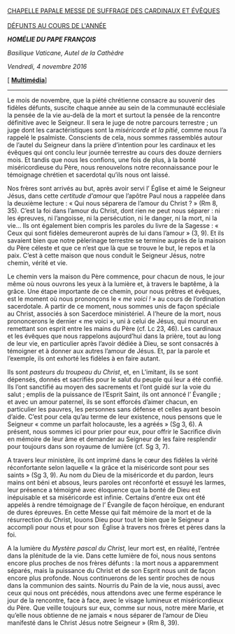 [CHAPELLE PAPALE MESSE DE SUFFRAGE DES CARDINAUX ET ÉVÊQUES\
\
DÉFUNTS AU COURS DE L'ANNÉE](http://www.vatican.va/news_services/liturgy/libretti/2016/20161104-libretto-in-suffragio-card-vesc-defunti.pdf)

***HOMÉLIE DU PAPE FRANÇOIS***

*Basilique Vaticane, Autel de la Cathèdre*

*Vendredi, 4 novembre 2016*

[ **[Multimédia](http://w2.vatican.va/content/francesco/fr/events/event.dir.html/content/vaticanevents/fr/2016/11/4/defunti.html)**]

* * *

Le mois de novembre, que la piété chrétienne consacre au souvenir des fidèles défunts, suscite chaque année au sein de la communauté ecclésiale la pensée de la vie au-delà de la mort et surtout la pensée de la rencontre définitive avec le Seigneur. Il sera le juge de notre parcours terrestre ; un juge dont les caractéristiques sont la *miséricorde et la pitié*, comme nous l’a rappelé le psalmiste. Conscients de cela, nous sommes rassemblés autour de l’autel du Seigneur dans la prière d’intention pour les cardinaux et les évêques qui ont conclu leur journée terrestre au cours des douze derniers mois. Et tandis que nous les confions, une fois de plus, à la bonté miséricordieuse du Père, nous renouvelons notre reconnaissance pour le témoignage chrétien et sacerdotal qu’ils nous ont laissé.

Nos frères sont arrivés au but, après avoir servi l’ Église et aimé le Seigneur Jésus, dans cette *certitude d’amour* que l’apôtre Paul nous a rappelée dans la deuxième lecture : « Qui nous séparera de l’amour du Christ ? » (Rm 8, 35). C’est la foi dans l’amour du Christ, dont rien ne peut nous séparer : ni les épreuves, ni l’angoisse, ni la persécution, ni le danger, ni la mort, ni la vie... Ils ont également bien compris les paroles du livre de la Sagesse : « Ceux qui sont fidèles demeureront auprès de lui dans l’amour » (3, 9). Et ils savaient bien que notre pèlerinage terrestre se termine auprès de la maison du Père céleste et que ce n’est que là que se trouve le but, le repos et la paix. C’est à cette maison que nous conduit le Seigneur Jésus, notre chemin, vérité et vie.

Le chemin vers la maison du Père commence, pour chacun de nous, le jour même où nous ouvrons les yeux à la lumière et, à travers le baptême, à la grâce. Une étape importante de ce chemin, pour nous prêtres et évêques, est le moment où nous prononçons le « *me voici !* » au cours de l’ordination sacerdotale. A partir de ce moment, nous sommes unis de façon spéciale au Christ, associés à son Sacerdoce ministériel. A l’heure de la mort, nous prononcerons le dernier « me voici », uni à celui de Jésus, qui mourut en remettant son esprit entre les mains du Père (cf. Lc 23, 46). Les cardinaux et les évêques que nous rappelons aujourd’hui dans la prière, tout au long de leur vie, en particulier après l’avoir dédiée à Dieu, se sont consacrés à témoigner et à donner aux autres l’amour de Jésus. Et, par la parole et l’exemple, ils ont exhorté les fidèles à en faire autant.

Ils sont *pasteurs du troupeau du Christ*, et, en L’imitant, ils se sont dépensés, donnés et sacrifiés pour le salut du peuple qui leur a été confié. Ils l’ont sanctifié au moyen des sacrements et l’ont guidé sur la voie du salut ; emplis de la puissance de l’Esprit Saint, ils ont annoncé l’ Évangile ; et avec un amour paternel, ils se sont efforcés d’aimer chacun, en particulier les pauvres, les personnes sans défense et celles ayant besoin d’aide. C’est pour cela qu’au terme de leur existence, nous pensons que le Seigneur « comme un parfait holocauste, les a agréés » (Sg 3, 6). A présent, nous sommes ici pour prier pour eux, pour offrir le Sacrifice divin en mémoire de leur âme et demander au Seigneur de les faire resplendir pour toujours dans son royaume de lumière (cf. Sg 3, 7).

A travers leur ministère, ils ont imprimé dans le cœur des fidèles la vérité réconfortante selon laquelle « la grâce et la miséricorde sont pour ses saints » (Sg 3, 9). Au nom du Dieu de la miséricorde et du pardon, leurs mains ont béni et absous, leurs paroles ont réconforté et essuyé les larmes, leur présence a témoigné avec éloquence que la bonté de Dieu est inépuisable et sa miséricorde est infinie. Certains d’entre eux ont été appelés à rendre témoignage de l’ Évangile de façon héroïque, en endurant de dures épreuves. En cette Messe qui fait mémoire de la mort et de la résurrection du Christ, louons Dieu pour tout le bien que le Seigneur a accompli pour nous et pour son  Église à travers nos frères et pères dans la foi.

A la lumière du *Mystère pascal du Christ,* leur mort est, en réalité, l’entrée dans la plénitude de la vie. Dans cette lumière de foi, nous nous sentons encore plus proches de nos frères défunts : la mort nous a apparemment séparés, mais la puissance du Christ et de son Esprit nous unit de façon encore plus profonde. Nous continuerons de les sentir proches de nous dans la communion des saints. Nourris du Pain de la vie, nous aussi, avec ceux qui nous ont précédés, nous attendons avec une ferme espérance le jour de la rencontre, face à face, avec le visage lumineux et miséricordieux du Père. Que veille toujours sur eux, comme sur nous, notre mère Marie, et qu’elle nous obtienne de ne jamais « nous séparer de l’amour de Dieu manifesté dans le Christ Jésus notre Seigneur » (Rm 8, 39).